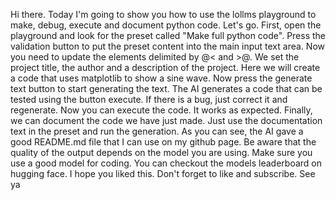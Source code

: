 Hi there. Today I'm going to show you how to use the lollms playground to make, debug,  execute and document python code.
Let's go.
First, open the playground and look for the preset called  "Make full python code". 
Press the validation button to put the preset content into the main input text area.
Now you need to update the elements delimited by @< and >@. 
We set the project title, the author and a description of the project.
Here we will create a code that uses matplotlib to show a sine wave.
Now press the generate text button to start generating the text.
The AI generates a code that can be tested using the button execute. If there is a bug, just correct it and regenerate.
Now you can execute the code.
It works as expected.
Finally, we can document the code we have just made. Just use the documentation text in the preset and run the generation.
As you can see, the AI gave a good README.md file that I can use on my github page.
Be aware that the quality of the output depends on the model you are using. Make sure you use a good model for coding. You can checkout the models leaderboard on hugging face.
I hope you liked this.
Don't forget to like and subscribe.
See ya